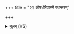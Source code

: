 +++
title = "२२ ओषधीरेवास्मै रथन्तरम्"

+++
<details><summary>मूलम् (VS)</summary>

ओष॑धीरे॒वास्मै॑ रथन्त॒रं दु॑हे॒ व्यचो॑ बृ॒हत् ॥
</details>